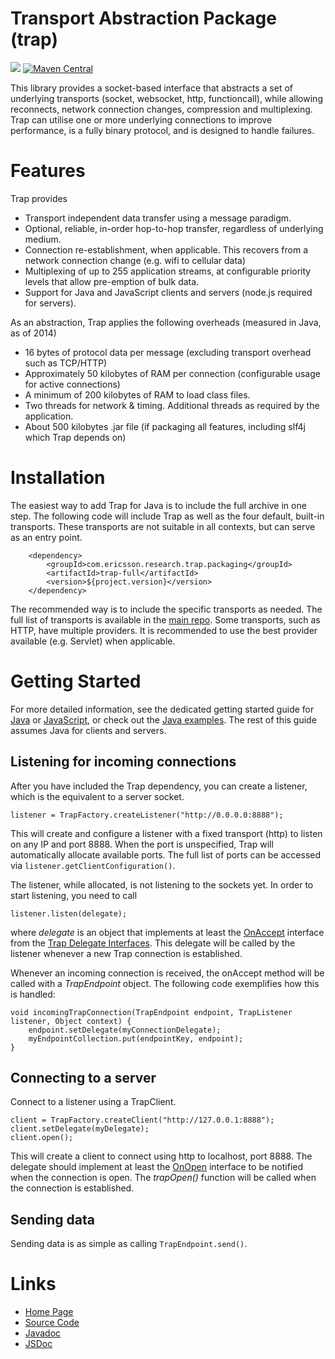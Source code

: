 Transport Abstraction Package (trap)
====
<a href="https://travis-ci.org/EricssonResearch/trap"><img src="https://travis-ci.org/EricssonResearch/trap.svg?branch=master"/></a>
[![Maven Central](https://maven-badges.herokuapp.com/maven-central/com.ericsson.research.trap.packaging/trap-full/badge.svg)](https://maven-badges.herokuapp.com/maven-central/com.ericsson.research.trap.packaging/trap-full/)


This library provides a socket-based interface that abstracts a set of underlying transports (socket, websocket, http, functioncall), while allowing reconnects, network connection changes, compression and multiplexing. Trap can utilise one or more underlying connections to improve performance, is a fully binary protocol, and is designed to handle failures.

# Features
Trap provides

* Transport independent data transfer using a message paradigm.
* Optional, reliable, in-order hop-to-hop transfer, regardless of underlying medium.
* Connection re-establishment, when applicable. This recovers from a network connection change (e.g. wifi to cellular data)
* Multiplexing of up to 255 application streams, at configurable priority levels that allow pre-emption of bulk data.
* Support for Java and JavaScript clients and servers (node.js required for servers).

As an abstraction, Trap applies the following overheads (measured in Java, as of 2014)

* 16 bytes of protocol data per message (excluding transport overhead such as TCP/HTTP)
* Approximately 50 kilobytes of RAM per connection (configurable usage for active connections)
* A minimum of 200 kilobytes of RAM to load class files.
* Two threads for network & timing. Additional threads as required by the application.
* About 500 kilobytes .jar file (if packaging all features, including slf4j which Trap depends on)

# Installation
The easiest way to add Trap for Java is to include the full archive in one step. The following code will include Trap as well as the four default, built-in transports. These transports are not suitable in all contexts, but can serve as an entry point. 

		<dependency>
			<groupId>com.ericsson.research.trap.packaging</groupId>
			<artifactId>trap-full</artifactId>
			<version>${project.version}</version>
		</dependency>

The recommended way is to include the specific transports as needed. The full list of transports is available in the [main repo](https://github.com/EricssonResearch/trap/tree/master/trap-transports). Some transports, such as HTTP, have multiple providers. It is recommended to use the best provider available (e.g. Servlet) when applicable.

# Getting Started
For more detailed information, see the dedicated getting started guide for [Java](https://ericssonresearch.github.io/trap/trap-api/quickstart.html) or [JavaScript](https://ericssonresearch.github.io/trap/trap-js/index.html), or check out the [Java examples](https://ericssonresearch.github.io/trap/trap-api/apidocs/reference/com/ericsson/research/trap/examples/package-summary.html). The rest of this guide assumes Java for clients and servers.

Listening for incoming connections
---

After you have included the Trap dependency, you can create a listener, which is the equivalent to a server socket.

	listener = TrapFactory.createListener("http://0.0.0.0:8888");
	
This will create and configure a listener with a fixed transport (http) to listen on any IP and port 8888. When the port is unspecified, Trap will automatically allocate available ports. The full list of ports can be accessed via <code>listener.getClientConfiguration()</code>.

The listener, while allocated, is not listening to the sockets yet. In order to start listening, you need to call

	listener.listen(delegate);
	
where _delegate_ is an object that implements at least the [OnAccept](https://ericssonresearch.github.io/trap/trap-api/apidocs/reference/com/ericsson/research/trap/delegates/OnAccept.html) interface from the [Trap Delegate Interfaces](https://ericssonresearch.github.io/trap/trap-api/apidocs/reference/com/ericsson/research/trap/delegates/package-summary.html). This delegate will be called by the listener whenever a new Trap connection is established. 

Whenever an incoming connection is received, the onAccept method will be called with a _TrapEndpoint_ object. The following code exemplifies how this is handled:

	void incomingTrapConnection(TrapEndpoint endpoint, TrapListener listener, Object context) {
		endpoint.setDelegate(myConnectionDelegate);
		myEndpointCollection.put(endpointKey, endpoint);
	}

Connecting to a server
---

Connect to a listener using a TrapClient.

	client = TrapFactory.createClient("http://127.0.0.1:8888");
	client.setDelegate(myDelegate);
	client.open();
	
This will create a client to connect using http to localhost, port 8888. The delegate should implement at least the [OnOpen](https://ericssonresearch.github.io/trap/trap-api/apidocs/reference/com/ericsson/research/trap/delegates/OnOpen.html) interface to be notified when the connection is open. The _trapOpen()_ function will be called when the connection is established.

Sending data
---

Sending data is as simple as calling `TrapEndpoint.send()`.

# Links
* [Home Page](https://ericssonresearch.github.io/trap)
* [Source Code](https://github.com/ericssonresearch/trap)
* [Javadoc](https://ericssonresearch.github.io/trap/trap-api/apidocs/index.html)
* [JSDoc](https://ericssonresearch.github.io/trap/trap-js/jsdoc/index.html)
